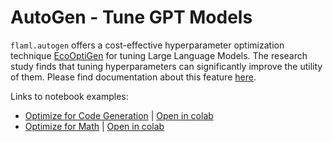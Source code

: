 # AutoGen - Tune GPT Models

`flaml.autogen` offers a cost-effective hyperparameter optimization technique [EcoOptiGen](https://arxiv.org/abs/2303.04673) for tuning Large Language Models. The research study finds that tuning hyperparameters can significantly improve the utility of them.
Please find documentation about this feature [here](https://microsoft.github.io/autogen/docs/Use-Cases/#enhanced-inference).

Links to notebook examples:

- [Optimize for Code Generation](https://github.com/microsoft/FLAML/blob/main/notebook/autogen_openai_completion.ipynb) | [Open in colab](https://colab.research.google.com/github/microsoft/FLAML/blob/main/notebook/autogen_openai_completion.ipynb)
- [Optimize for Math](https://github.com/microsoft/FLAML/blob/main/notebook/autogen_chatgpt_gpt4.ipynb) | [Open in colab](https://colab.research.google.com/github/microsoft/FLAML/blob/main/notebook/autogen_chatgpt_gpt4.ipynb)
